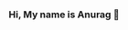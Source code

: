 ### Hi, My name is Anurag 👋

<!--
**Anu1601CS/anu1601cs** is a ✨ _special_ ✨ repository because its `README.md` (this file) appears on your GitHub profile.

Here are some ideas to get you started:
![Anurag's github stats](https://github-readme-stats.vercel.app/api?username=anu1601cs&show_icons=true&theme=radical)

- 🔭 I’m currently working on ...
- 🌱 I’m currently learning ...
- 👯 I’m looking to collaborate on ...
- 🤔 I’m looking for help with ...
- 💬 Ask me about ...
- 📫 How to reach me: ...
- 😄 Pronouns: ...
- ⚡ Fun fact: ...
-->

